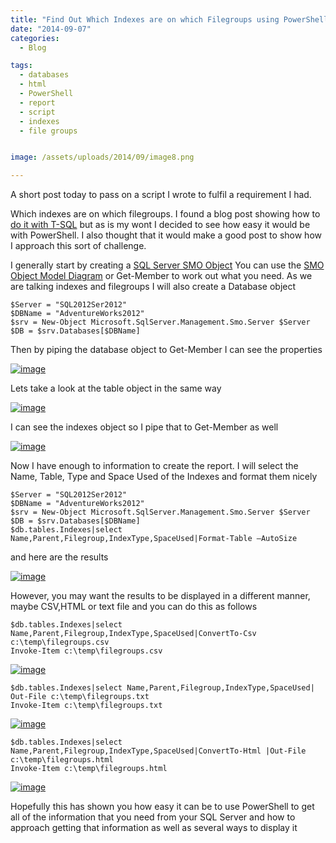 ```yaml
---
title: "Find Out Which Indexes are on which Filegroups using PowerShell And How To Find Other Information"
date: "2014-09-07" 
categories:
  - Blog

tags:
  - databases
  - html
  - PowerShell
  - report
  - script
  - indexes
  - file groups


image: /assets/uploads/2014/09/image8.png

---
```

A short post today to pass on a script I wrote to fulfil a requirement I had.

Which indexes are on which filegroups. I found a blog post showing how to [do it with T-SQL](http://basitaalishan.com/2013/03/03/list-all-objects-and-indexes-per-filegroup-partition/) but as is my wont I decided to see how easy it would be with PowerShell. I also thought that it would make a good post to show how I approach this sort of challenge.

I generally start by creating a [SQL Server SMO Object](http://msdn.microsoft.com/en-GB/library/microsoft.sqlserver.management.smo.aspx?WT.mc_id=DP-MVP-5002693) You can use the [SMO Object Model Diagram](http://msdn.microsoft.com/en-us/library/ms162209(v=sql.110).aspx?WT.mc_id=DP-MVP-5002693) or Get-Member to work out what you need. As we are talking indexes and filegroups I will also create a Database object

    $Server = "SQL2012Ser2012"
    $DBName = "AdventureWorks2012"
    $srv = New-Object Microsoft.SqlServer.Management.Smo.Server $Server
    $DB = $srv.Databases[$DBName]

Then by piping the database object to Get-Member I can see the properties

[![image](https://blog.robsewell.com/assets/uploads/2014/09/image_thumb2.png?resize=630%2C273&ssl=1 "image")](https://blog.robsewell.com/assets/uploads/2014/09/image2.png)

Lets take a look at the table object in the same way

[![image](https://blog.robsewell.com/assets/uploads/2014/09/image_thumb3.png)](https://blog.robsewell.com/assets/uploads/2014/09/image3.png)

I can see the indexes object so I pipe that to Get-Member as well

[![image](https://blog.robsewell.com/assets/uploads/2014/09/image_thumb4.png)](https://blog.robsewell.com/assets/uploads/2014/09/image4.png)

Now I have enough to information to create the report. I will select the Name, Table, Type and Space Used of the Indexes and format them nicely

    $Server = "SQL2012Ser2012"
    $DBName = "AdventureWorks2012"
    $srv = New-Object Microsoft.SqlServer.Management.Smo.Server $Server
    $DB = $srv.Databases[$DBName]
    $db.tables.Indexes|select Name,Parent,Filegroup,IndexType,SpaceUsed|Format-Table –AutoSize

and here are the results

[![image](https://blog.robsewell.com/assets/uploads/2014/09/image_thumb5.png)](https://blog.robsewell.com/assets/uploads/2014/09/image5.png)

However, you may want the results to be displayed in a different manner, maybe CSV,HTML or text file and you can do this as follows

    $db.tables.Indexes|select Name,Parent,Filegroup,IndexType,SpaceUsed|ConvertTo-Csv c:\temp\filegroups.csv
    Invoke-Item c:\temp\filegroups.csv

[![image](https://blog.robsewell.com/assets/uploads/2014/09/image_thumb6.png)](https://blog.robsewell.com/assets/uploads/2014/09/image6.png)

    $db.tables.Indexes|select Name,Parent,Filegroup,IndexType,SpaceUsed| Out-File c:\temp\filegroups.txt
    Invoke-Item c:\temp\filegroups.txt


[![image](https://blog.robsewell.com/assets/uploads/2014/09/image_thumb7.png)](https://blog.robsewell.com/assets/uploads/2014/09/image7.png)


    $db.tables.Indexes|select Name,Parent,Filegroup,IndexType,SpaceUsed|ConvertTo-Html |Out-File c:\temp\filegroups.html
    Invoke-Item c:\temp\filegroups.html

[![image](https://blog.robsewell.com/assets/uploads/2014/09/image_thumb8.png)](https://blog.robsewell.com/assets/uploads/2014/09/image8.png)

Hopefully this has shown you how easy it can be to use PowerShell to get all of the information that you need from your SQL Server and how to approach getting that information as well as several ways to display it
